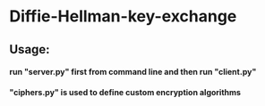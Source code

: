 # Diffie-Hellman-key-exchange

## Usage:
#### run "server.py" first from command line and then run "client.py"
#### "ciphers.py" is used to define custom encryption algorithms
